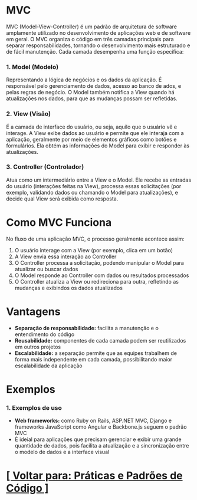 # MVC

MVC (Model-View-Controller) é um padrão de arquitetura de software amplamente utilizado no desenvolvimento de aplicações web e de software em geral. O MVC organiza o código em três camadas principais para separar responsabilidades, tornando o desenvolvimento mais estruturado e de fácil manutenção. Cada camada desempenha uma função específica:

### 1. Model (Modelo)

Representando a lógica de negócios e os dados da aplicação. É responsável pelo gerenciamento de dados, acesso ao banco de ados, e pelas regras de negócio. O Model também notifica a View quando há atualizações nos dados, para que as mudanças possam ser refletidas.

### 2. View (Visão)

É a camada de interface do usuário, ou seja, aquilo que o usuário vê e interage. A View exibe dados ao usuário e permite que ele interaja com a aplicação, geralmente por meio de elementos gráficos como botões e formulários. Ela obtém as informações do Model para exibir e responder às atualizações.

### 3. Controller (Controlador)

Atua como um intermediário entre a View e o Model. Ele recebe as entradas do usuário (interações feitas na View), processa essas solicitações (por exemplo, validando dados ou chamando o Model para atualizações), e decide qual View será exibida como resposta.

# Como MVC Funciona

No fluxo de uma aplicação MVC, o processo geralmente acontece assim:

1. O usuário interage com a View (por exemplo, clica em um botão)
2. A View envia essa interação ao Controller
3. O Controller processa a solicitação, podendo manipular o Model para atualizar ou buscar dados
4. O Model responde ao Controller com dados ou resultados processados
5. O Controller atualiza a View ou redireciona para outra, refletindo as mudanças e exibindos os dados atualizados

# Vantagens

- **Separação de responsabilidade:** facilita a manutenção e o entendimento do código
- **Reusabilidade:** componentes de cada camada podem ser reutilizados em outros projetos
- **Escalabilidade:** a separação permite que as equipes trabalhem de forma mais independente em cada camada, possibilitando maior escalabilidade da aplicação

# Exemplos

### 1. Exemplos de uso

- **Web frameworks:** como Ruby on Rails, ASP.NET MVC, Django e frameworks JavaScript como Angular e Backbone.js seguem o padrão MVC
- É ideial para aplicações que precisam gerenciar e exibir uma grande quantidade de dados, pois facilita a atualização e a sincronização entre o modelo de dados e a interface visual

# [[ Voltar para: Práticas e Padrões de Código ]](../praticas-padroes-codigo.md)
